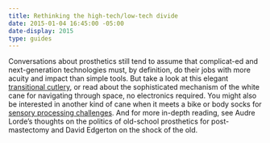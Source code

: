 ```yaml
---
title: Rethinking the high-tech/low-tech divide
date: 2015-01-04 16:45:00 -05:00
date-display: 2015
type: guides
---
```


Conversations about prosthetics still tend to assume that complicat-ed and next-generation technologies must, by definition, do their jobs 
with more acuity and impact than simple tools. But take a look at this elegant [transitional cutlery](https://example.com), or read about the sophisticated mechanism 
of the white cane for navigating through space, no electronics required. You might also be interested in another kind of cane when it meets a 
bike or body socks for [sensory processing challenges](https://example.com). And for more in-depth reading, see Audre Lorde’s thoughts on the politics of old-school 
prosthetics for post-mastectomy and David Edgerton on the shock of the old.
